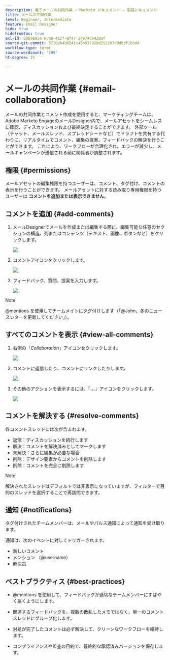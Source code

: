 ```yaml
---
description: 電子メールの共同作業 – Marketo ドキュメント – 製品ドキュメント
title: メールの共同作業
level: Beginner, Intermediate
feature: Email Designer
hide: true
hidefromtoc: true
exl-id: 686a6950-6ca0-412f-8f47-24974c6428af
source-git-commit: 3718ab4d6241c45b937929d253297d9d0cf1b3d4
workflow-type: tm+mt
source-wordcount: '299'
ht-degree: 1%

---
```


# メールの共同作業 {#email-collaboration}

メールの共同作業とコメント作成を使用すると、マーケティングチームは、Adobe Marketo EngageのメールDesigner内で、メールアセットをシームレスに確認、ディスカッションおよび最終決定することができます。 外部ツール（チャット、メールスレッド、スプレッドシートなど）でドラフトを共有する代わりに、リアルタイムでコメント、編集の提案、フィードバックの解決を行うことができます。 これにより、ワークフローが合理化され、エラーが減少し、メールキャンペーンが送信される前に関係者が調整されます。

## 権限 {#permissions}

メールアセットの編集権限を持つユーザーは、コメント、タグ付け、コメントの表示を行うことができます。 メールアセットに対する読み取り専用権限を持つユーザーは **コメントを追加または表示できません**。

## コメントを追加 {#add-comments}

1. メールDesignerでメールを作成または編集する際に、編集可能な任意のセクションの構造、列またはコンテンツ（テキスト、画像、ボタンなど）をクリックします。

   ![](assets/email-collaboration-1.png)

1. コメントアイコンをクリックします。

   ![](assets/email-collaboration-2.png)

1. フィードバック、質問、提案を入力します。

   ![](assets/email-collaboration-3.png)

>[!NOTE]
>
>@mentions を使用してチームメイトにタグ付けします（「@John、冬のニュースレターを更新してください」）。

## すべてのコメントを表示 {#view-all-comments}

1. 右側の「_Collaboration_」アイコンをクリックします。

   ![](assets/email-collaboration-4.png)

1. コメントに返信したり、コメントにリンクしたりします。

   ![](assets/email-collaboration-5.png)

1. その他のアクションを表示するには、「**...**」アイコンをクリックします。

   ![](assets/email-collaboration-6.png)

## コメントを解決する {#resolve-comments}

各コメントスレッドには次が含まれます。

* 返信：ディスカッションを続行します
* 解決：コメントを解決済みとしてマークします
* 未解決：さらに編集が必要な場合
* 削除：デザイン要素からコメントを削除します
* 削除：コメントを完全に削除します

>[!NOTE]
>
>解決されたスレッドはデフォルトでは非表示になっていますが、フィルターで目的のスレッドを選択することで再訪問できます。

## 通知 {#notifications}

タグ付けされたチームメンバーは、メールやパルス通知によって通知を受け取ります。

通知は、次のイベントに対してトリガーされます。

* 新しいコメント
* メンション （@username）
* 解決策

## ベストプラクティス {#best-practices}

* @mentions を使用して、フィードバックが適切なチームメンバーにすばやく届くようにします。

* 関連するフィードバックを、複数の散乱したメモではなく、単一のコメントスレッドにグループ化します。

* 対処が完了したコメントは必ず解決して、クリーンなワークフローを維持します。

* コンプライアンスや監査の目的で、最終的な承認済みバージョンを保存します。
